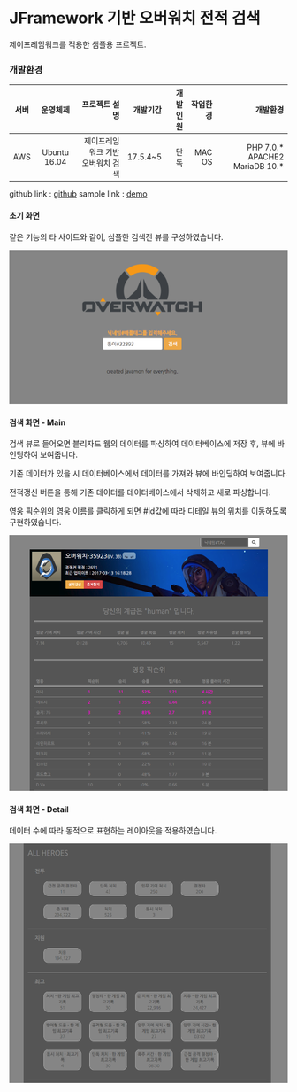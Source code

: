 
# JFramework 기반 오버워치 전적 검색

제이프레임워크를 적용한 샘플용 프로젝트.

### 개발환경
|서버| 운영체제|프로젝트 설명|개발기간|개발인원|작업환경|개발환경|
| ------------- |:-------------:| -----:|-----:|-----:|-----:|-----:|
|AWS|Ubuntu 16.04|제이프레임워크 기반 오버워치 검색|17.5.4~5|단독|MAC OS|PHP 7.0.*  APACHE2  MariaDB 10.*|

github link : [github](https://github.com/javamon1174/j_oversearch)
sample link : [demo](http://javamon.be/j_oversearch)
<h4>초기 화면</h4>
<p>같은 기능의 타 사이트와 같이, 심플한 검색전 뷰를 구성하였습니다.</p>
<div align="center">
    <img src="https://github.com/javamon1174/OverSearch/blob/master/%20screenshot/init.png?raw=true" />
</div>

<h4>검색 화면 - Main</h4>
<p>검색 뷰로 들어오면 블리자드 웹의 데이터를 파싱하여 데이터베이스에 저장 후, 뷰에 바인딩하여 보여줍니다.</p>
<p>기존 데이터가 있을 시 데이터베이스에서 데이터를 가져와 뷰에 바인딩하여 보여줍니다.</p>
<p>전적갱신 버튼을 통해 기존 데이터를 데이터베이스에서 삭제하고 새로 파싱합니다.</p>
<p>영웅 픽순위의 영웅 이름를 클릭하게 되면 #id값에 따라 디테일 뷰의 위치를 이동하도록 구현하였습니다.</p>
<div align="center">
    <img src="https://github.com/javamon1174/OverSearch/blob/master/%20screenshot/search.png?raw=true" />
</div>

<h4>검색 화면 - Detail</h4>
<p>데이터 수에 따라 동적으로 표현하는 레이아웃을 적용하였습니다.</p>
<div align="center">
    <img src="https://github.com/javamon1174/OverSearch/blob/master/%20screenshot/detail.png?raw=true" />
</div>